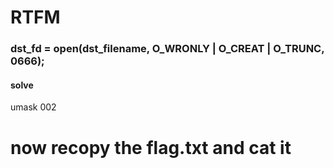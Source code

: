 # RTFM
###  dst_fd = open(dst_filename, O_WRONLY | O_CREAT | O_TRUNC, 0666);

#### solve

umask 002

# now recopy the flag.txt and cat it
